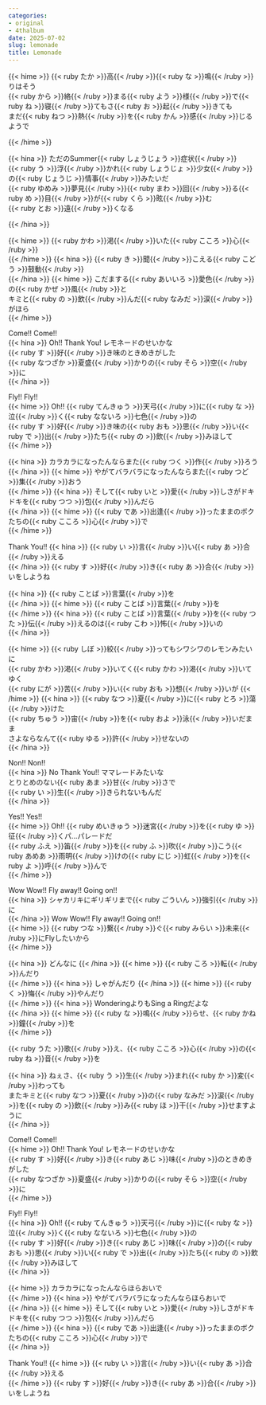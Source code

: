 ```yaml
---
categories:
- original
- 4thalbum
date: 2025-07-02
slug: lemonade
title: Lemonade
---
```


{{< hime >}}
{{< ruby たか >}}高{{< /ruby >}}{{< ruby な >}}鳴{{< /ruby >}}りはそう  
{{< ruby から >}}絡{{< /ruby >}}まる{{< ruby よう >}}様{{< /ruby >}}で{{< ruby ね >}}寝{{< /ruby >}}てもさ{{< ruby お >}}起{{< /ruby >}}きても  
まだ{{< ruby ねつ >}}熱{{< /ruby >}}を{{< ruby かん >}}感{{< /ruby >}}じるようで  

{{< /hime >}}

{{< hina >}}
ただのSummer{{< ruby しょうじょう >}}症状{{< /ruby >}}  
{{< ruby う >}}浮{{< /ruby >}}かれ{{< ruby しょうじょ >}}少女{{< /ruby >}}の{{< ruby じょうじ >}}情事{{< /ruby >}}みたいだ  
{{< ruby ゆめみ >}}夢見{{< /ruby >}}{{< ruby まわ >}}回{{< /ruby >}}る{{< ruby め >}}目{{< /ruby >}}が{{< ruby くら >}}眩{{< /ruby >}}む  
{{< ruby とお >}}遠{{< /ruby >}}くなる  

{{< /hina >}}

{{< hime >}}
{{< ruby かわ >}}渇{{< /ruby >}}いた{{< ruby こころ >}}心{{< /ruby >}}  
{{< /hime >}}
{{< hina >}}
{{< ruby き >}}聞{{< /ruby >}}こえる{{< ruby こどう >}}鼓動{{< /ruby >}}  
{{< /hina >}}
{{< hime >}}
こだまする{{< ruby あいいろ >}}愛色{{< /ruby >}}の{{< ruby かぜ >}}風{{< /ruby >}}と  
キミと{{< ruby の >}}飲{{< /ruby >}}んだ{{< ruby なみだ >}}涙{{< /ruby >}}がほら  
{{< /hime >}}

Come!! Come!!  
{{< hina >}}
Oh!! Thank You! レモネードのせいかな  
{{< ruby す >}}好{{< /ruby >}}き味のときめきがした  
{{< ruby なつざか >}}夏盛{{< /ruby >}}かりの{{< ruby そら >}}空{{< /ruby >}}に  
{{< /hina >}}

Fly!! Fly!!  
{{< hime >}}
Oh!! {{< ruby てんきゅう >}}天弓{{< /ruby >}}に{{< ruby な >}}泣{{< /ruby >}}く{{< ruby なないろ >}}七色{{< /ruby >}}の  
{{< ruby す >}}好{{< /ruby >}}き味の{{< ruby おも >}}思{{< /ruby >}}い{{< ruby で >}}出{{< /ruby >}}たち{{< ruby の >}}飲{{< /ruby >}}みほして  
{{< /hime >}}

{{< hina >}}
カラカラになったんならまた{{< ruby つく >}}作{{< /ruby >}}ろう  
{{< /hina >}}
{{< hime >}}
やがてバラバラになったんならまた{{< ruby つど >}}集{{< /ruby >}}おう  
{{< /hime >}}
{{< hina >}}
そして{{< ruby いと >}}愛{{< /ruby >}}しさがドキドキを{{< ruby つつ >}}包{{< /ruby >}}んだら  
{{< /hina >}}
{{< hime >}}
{{< ruby であ >}}出逢{{< /ruby >}}ったままのボクたちの{{< ruby こころ >}}心{{< /ruby >}}で  
{{< /hime >}}

Thank You!! 
{{< hina >}}
{{< ruby い >}}言{{< /ruby >}}い{{< ruby あ >}}合{{< /ruby >}}える  
{{< /hina >}}
{{< ruby す >}}好{{< /ruby >}}き{{< ruby あ >}}合{{< /ruby >}}いをしようね  

{{< hina >}}
{{< ruby ことば >}}言葉{{< /ruby >}}を  
{{< /hina >}}
{{< hime >}}
{{< ruby ことば >}}言葉{{< /ruby >}}を  
{{< /hime >}}
{{< hina >}}
{{< ruby ことば >}}言葉{{< /ruby >}}を{{< ruby つた >}}伝{{< /ruby >}}えるのは{{< ruby こわ >}}怖{{< /ruby >}}いの  
{{< /hina >}}

{{< hime >}}
{{< ruby しぼ >}}絞{{< /ruby >}}ってもシワシワのレモンみたいに  
{{< ruby かわ >}}渇{{< /ruby >}}いてく{{< ruby かわ >}}渇{{< /ruby >}}いてゆく  
{{< ruby にが >}}苦{{< /ruby >}}い{{< ruby おも >}}想{{< /ruby >}}いが 
{{< /hime >}}
{{< hina >}}
{{< ruby なつ >}}夏{{< /ruby >}}に{{< ruby とろ >}}蕩{{< /ruby >}}けた  
{{< ruby ちゅう >}}宙{{< /ruby >}}を{{< ruby およ >}}泳{{< /ruby >}}いだまま  
さよならなんて{{< ruby ゆる >}}許{{< /ruby >}}せないの  
{{< /hina >}}

Non!! Non!!  
{{< hina >}}
No Thank You!! ママレードみたいな  
とりとめのない{{< ruby あま >}}甘{{< /ruby >}}さで  
{{< ruby い >}}生{{< /ruby >}}きられないもんだ  
{{< /hina >}}

Yes!! Yes!!  
{{< hime >}}
Oh!! {{< ruby めいきゅう >}}迷宮{{< /ruby >}}を{{< ruby ゆ >}}征{{< /ruby >}}くパ…パレードだ  
{{< ruby ふえ >}}笛{{< /ruby >}}を{{< ruby ふ >}}吹{{< /ruby >}}こう{{< ruby あめあ >}}雨明{{< /ruby >}}けの{{< ruby にじ >}}虹{{< /ruby >}}を{{< ruby よ >}}呼{{< /ruby >}}んで  
{{< /hime >}}

Wow Wow!! Fly away!! Going on!!  
{{< hina >}}
シャカリキにギリギリまで{{< ruby ごういん >}}強引{{< /ruby >}}に  
{{< /hina >}}
Wow Wow!! Fly away!! Going on!!  
{{< hime >}}
{{< ruby つな >}}繋{{< /ruby >}}ぐ{{< ruby みらい >}}未来{{< /ruby >}}にFlyしたいから  
{{< /hime >}}

{{< hina >}}
どんなに
{{< /hina >}}
{{< hime >}}
{{< ruby ころ >}}転{{< /ruby >}}んだり  
{{< /hime >}}
{{< hina >}}
しゃがんだり
{{< /hina >}}
{{< hime >}}
{{< ruby く >}}悔{{< /ruby >}}やんだり  
{{< /hime >}}
{{< hina >}}
WonderingよりもSing a Ringだよな  
{{< /hina >}}
{{< hime >}}
{{< ruby な >}}鳴{{< /ruby >}}らせ、{{< ruby かね >}}鐘{{< /ruby >}}を  
{{< /hime >}}

{{< ruby うた >}}歌{{< /ruby >}}え、{{< ruby こころ >}}心{{< /ruby >}}の{{< ruby ね >}}音{{< /ruby >}}を  

{{< hina >}}
ねぇさ、{{< ruby う >}}生{{< /ruby >}}まれ{{< ruby か >}}変{{< /ruby >}}わっても  
またキミと{{< ruby なつ >}}夏{{< /ruby >}}の{{< ruby なみだ >}}涙{{< /ruby >}}を{{< ruby の >}}飲{{< /ruby >}}み{{< ruby ほ >}}干{{< /ruby >}}せますように  
{{< /hina >}}

Come!! Come!!  
{{< hime >}}
Oh!! Thank You! レモネードのせいかな  
{{< ruby す >}}好{{< /ruby >}}き{{< ruby あじ >}}味{{< /ruby >}}のときめきがした  
{{< ruby なつざか >}}夏盛{{< /ruby >}}かりの{{< ruby そら >}}空{{< /ruby >}}に  
{{< /hime >}}

Fly!! Fly!!  
{{< hina >}}
Oh!! {{< ruby てんきゅう >}}天弓{{< /ruby >}}に{{< ruby な >}}泣{{< /ruby >}}く{{< ruby なないろ >}}七色{{< /ruby >}}の  
{{< ruby す >}}好{{< /ruby >}}き{{< ruby あじ >}}味{{< /ruby >}}の{{< ruby おも >}}思{{< /ruby >}}い{{< ruby で >}}出{{< /ruby >}}たち{{< ruby の >}}飲{{< /ruby >}}みほして  
{{< /hina >}}

{{< hime >}}
カラカラになったんならほらおいで  
{{< /hime >}}
{{< hina >}}
やがてバラバラになったんならほらおいで  
{{< /hina >}}
{{< hime >}}
そして{{< ruby いと >}}愛{{< /ruby >}}しさがドキドキを{{< ruby つつ >}}包{{< /ruby >}}んだら  
{{< /hime >}}
{{< hina >}}
{{< ruby であ >}}出逢{{< /ruby >}}ったままのボクたちの{{< ruby こころ >}}心{{< /ruby >}}で  
{{< /hina >}}

Thank You!! 
{{< hime >}}
{{< ruby い >}}言{{< /ruby >}}い{{< ruby あ >}}合{{< /ruby >}}える  
{{< /hime >}}
{{< ruby す >}}好{{< /ruby >}}き{{< ruby あ >}}合{{< /ruby >}}いをしようね  
